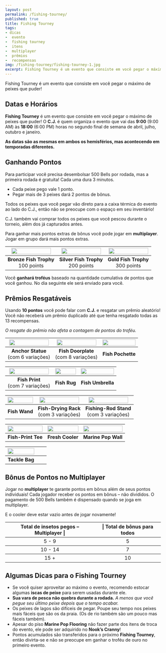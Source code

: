 ```yaml
---
layout: post
permalink: /fishing-tourney/
published: true
title: Fishing Tourney
tags:
- dicas
-  evento
-  fishing tourney
-  itens
-  multiplayer
-  prêmios
-  recompensas
img: /fishing-tourney/fishing-tourney-1.jpg
excerpt: Fishing Tourney é um evento que consiste em você pegar o máximo de peixes que puder!
---
```

Fishing Tourney é um evento que consiste em você pegar o máximo de peixes que puder!<!--more-->

## Datas e Horários

**Fishing Tourney** é um evento que consiste em você pegar o máximo de peixes que puder! O **C.J.** é quem organiza o evento que vai das **9:00** (9:00 AM) às **18:00** (6:00 PM) horas no segundo final de semana de abril, julho, outubro e janeiro.

**As datas são as mesmas em ambos os hemisférios, mas acontecendo em temporadas diferentes.**

## Ganhando Pontos

Para participar você precisa desembolsar 500 Bells por rodada, mas a primeira rodada é gratuita! Cada uma dura 3 minutos.

- Cada peixe pego vale 1 ponto.
- Pegar mais de 3 peixes dará 2 pontos de bônus.

Todos os peixes que você pegar vão direto para a caixa térmica do evento ao lado do C.J., então não se preocupe com o espaço em seu inventário!

C.J. também vai comprar todos os peixes que você pescou durante o torneio, além dos já capturados antes.

Para ganhar mais pontos extras de bônus você pode jogar em **multiplayer**. Jogar em grupo dará mais pontos extras.

<center>
<table>
<thead>
  <tr>
    <th><img src="{{site.baseurl}}/assets/img/fishing-tourney/TrophyFishBronz.png" style="width:100%;max-width:128px"></th>
    <th><img src="{{site.baseurl}}/assets/img/fishing-tourney/TrophyFishSilver.png" style="width:100%;max-width:128px"></th>
    <th><img src="{{site.baseurl}}/assets/img/fishing-tourney/TrophyFishGold.png"  style="width:100%;max-width:128px"></th>
  </tr>
</thead>
<tbody>
  <tr>
    <td><center><b>Bronze Fish Trophy</b><br>100 points</center></td>
    <td><center><b>Silver Fish Trophy</b><br>200 points</center></td>
    <td><center><b>Gold Fish Trophy</b><br>300 points</center></td>
  </tr>
</tbody>
</table>
</center>


Você **ganhará troféus** baseado na quantidade cumulativa de pontos que você ganhou. No dia seguinte ele será enviado para você.

## Prêmios Resgatáveis

Usando **10 pontos** você pode falar com **C.J.** e resgatar um prêmio aleatório! Você não receberá um prêmio duplicado até que tenha resgatado todas as 13 recompensas.

*O resgate do prêmio não afeta a contagem de pontos do troféu.*

<center>
<table>
<thead>
  <tr>
    <th><img src="https://alexbarlim.com/temp/assets/img/fishing-tourney/anchor_statue.png" style="width:100%;max-width:128px"></th>
    <th><img src="https://alexbarlim.com/temp/assets/img/fishing-tourney/fish_doorplate.png" style="width:100%;max-width:128px"></th>
    <th><img src="https://alexbarlim.com/temp/assets/img/fishing-tourney/fish_pochette.png"  style="width:100%;max-width:128px"></th>
  </tr>
</thead>
<tbody>
  <tr>
    <td><center><b>Anchor Statue</b><br>(com 6 variações)</center></td>
    <td><center><b>Fish Doorplate</b><br>(com 8 variações)</center></td>
    <td><center><b>Fish Pochette</b><br></center></td>
  </tr>
</tbody>
</table>
</center>

<center>
<table>
<thead>
  <tr>
    <th><img src="https://alexbarlim.com/temp/assets/img/fishing-tourney/fish_print.png" style="width:100%;max-width:128px"></th>
    <th><img src="https://alexbarlim.com/temp/assets/img/fishing-tourney/fish_rug.png" style="width:100%;max-width:128px"></th>
    <th><img src="https://alexbarlim.com/temp/assets/img/fishing-tourney/fish_umbrella.png"  style="width:100%;max-width:128px"></th>
  </tr>
</thead>
<tbody>
  <tr>
    <td><center><b>Fish Print</b><br>(com 7 variações)</center></td>
    <td><center><b>Fish Rug</b><br></center></td>
    <td><center><b>Fish Umbrella</b><br></center></td>
  </tr>
</tbody>
</table>
</center>

<center>
<table>
<thead>
  <tr>
    <th><img src="https://alexbarlim.com/temp/assets/img/fishing-tourney/fish_wand.png" style="width:100%;max-width:128px"></th>
    <th><img src="https://alexbarlim.com/temp/assets/img/fishing-tourney/fish-drying_rack.png" style="width:100%;max-width:128px"></th>
    <th><img src="https://alexbarlim.com/temp/assets/img/fishing-tourney/fishing-rod_stand.png"  style="width:100%;max-width:128px"></th>
  </tr>
</thead>
<tbody>
  <tr>
    <td><center><b>Fish Wand</b><br></center></td>
    <td><center><b>Fish-Drying Rack</b><br>(com 3 variações)</center></td>
    <td><center><b>Fishing-Rod Stand</b><br>(com 3 variações)</center></td>
  </tr>
</tbody>
</table>
</center>

<center>
<table>
<thead>
  <tr>
    <th><img src="https://alexbarlim.com/temp/assets/img/fishing-tourney/fish-print_tee.png" style="width:100%;max-width:128px"></th>
    <th><img src="https://alexbarlim.com/temp/assets/img/fishing-tourney/fresh_cooler.png" style="width:100%;max-width:128px"></th>
    <th><img src="https://alexbarlim.com/temp/assets/img/fishing-tourney/marine_pop_wall.png"  style="width:100%;max-width:128px"></th>
  </tr>
</thead>
<tbody>
  <tr>
    <td><center><b>Fish-Print Tee</b><br></center></td>
    <td><center><b>Fresh Cooler</b><br></center></td>
    <td><center><b>Marine Pop Wall</b><br></center></td>
  </tr>
</tbody>
</table>
</center>

<center>
<table>
<thead>
  <tr>
    <th><img src="https://alexbarlim.com/temp/assets/img/fishing-tourney/tackle_bag.png" style="width:100%;max-width:128px"></th>
    <th></th>
    <th></th>
  </tr>
</thead>
<tbody>
  <tr>
    <td><center><b>Tackle Bag</b><br></center></td>
    <td></td>
    <td></td>
  </tr>
</tbody>
</table>
</center>

## Bônus de Pontos no Multiplayer

Jogar no **multiplayer** te garante pontos em bônus além de seus pontos individuais! Cada jogador receber os pontos em bônus – não divididos. O pagamento de 500 Bells também é dispensado quando se joga em multiplayer.

E o cooler deve estar vazio antes de jogar novamente!

<center>
<table>
<thead>
  <tr>
    <th><center><b>Total de insetos pegos – Multiplayer |</b></center></th>
    <th><center><b>| Total de bônus para todos</b></center></th>
  </tr>
</thead>
<tbody>
  <tr>
    <td><center>5 - 9</center></td>
    <td><center>5</center></td>
  </tr>
</tbody>
<tbody>
  <tr>
    <td><center>10 - 14</center></td>
    <td><center>7</center></td>
  </tr>
</tbody>
<tbody>
  <tr>
    <td><center>15 +</center></td>
    <td><center>10</center></td>
  </tr>
</tbody>
</table>
</center>

## Algumas Dicas para o Fishing Tourney

- Se você quiser aproveitar ao máximo o evento, recomendo estocar algumas **iscas de peixe** para serem usadas durante ele.
- **Sua vara de pesca não quebra durante a rodada.** *A menos que você pegue seu último peixe depois que o tempo acabar.*
- Os peixes de lagos são difíceis de pegar. Poupe seu tempo nos peixes mais fáceis que são os da praia. (Os de rio também são um pouco mas fáceis também).
- Apesar do piso **Marine Pop Flooring** não fazer parte dos itens de troca do evento, ele pode ser adquirido no **Nook’s Cranny**!
- Pontos acumulados são transferidos para o próximo **Fishing Tourney**, então divirta-se e não se preocupe em ganhar o troféu de ouro no primeiro evento.